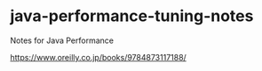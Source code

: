 # java-performance-tuning-notes

Notes for Java Performance

https://www.oreilly.co.jp/books/9784873117188/